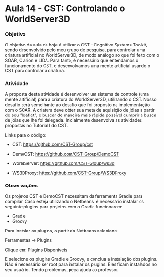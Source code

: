 # Aula 14 - CST: Controlando o WorldServer3D

### Objetivo

O objetivo da aula de hoje é utilizar o CST - Cognitive Systems Toolkit, sendo desenvolvido pelo meu grupo de pesquisa, para controlar uma criatura artificial no WorldServer3D, de modo análogo ao que foi feito com o SOAR, Clarion e LIDA. Para tanto, é necessário que entendamos o funcionamento do CST, e desenvolvamos uma mente artificial usando o CST para controlar a criatura.

### Atividade

A proposta desta atividade é desenvolver um sistema de controle (uma mente artificial) para a criatura do WorldServer3D, utilizando o CST. Nosso desafio será semelhante ao desafio que foi proposto na implementação com o SOAR. A criatura deve obter sua meta de aquisição de jóias a partir de seu "leaflet", e buscar de maneira mais rápida possível cumprir a busca de jóias que lhe foi delegada. Inicialmente desenvolva as atividades propostas no Tutorial I do CST.

Links para o código:

* CST: https://github.com/CST-Group/cst

* DemoCST: https://github.com/CST-Group/DemoCST

* WorldServer: https://github.com/CST-Group/ws3d

* WS3DProxy: https://github.com/CST-Group/WS3DProxy
  
### Observações

Os projetos CST e DemoCST necessitam da ferramenta Gradle para compilar. Caso esteja utilizando o Netbeans, é necessário instalar os seguinte plugins para projetos com o Gradle funcionarem:

* Gradle
* Groovy

Para instalar os plugins, a partir do Netbeans selecione:

Ferramentas -> Plugins

Clique em: Plugins Disponíveis

E selecione os plugins Gradle e Groovy, e conclua a instalação dos plugins. Não é necessário ser root para instalar os plugins. Eles ficam instalados no seu usuário. Tendo problemas, peça ajuda ao professor.